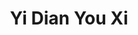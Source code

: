 --- 
title: "Yi Dian You Xi"
publishdate: "2019-1-22T16:48:46+02:00"
src: "https://365manga.net/manga/yi-dian-you-xi"
image: "https://data.365manga.net/images/thumbnails/32426-yi-dian-you-xi.jpg"
description: " Developed by “God’s Domain Technologies”, virtual reality has taken the world by storm. The virtual world “Eden’s Paradise” is described as a mysterious and flawless universe, and has become the place that every gamer dreams of. Those in reality feel disappointment towards the real world, or want to escape from it, or are possessed by greed, or have dreams, or simply feel boredom - people…"
---